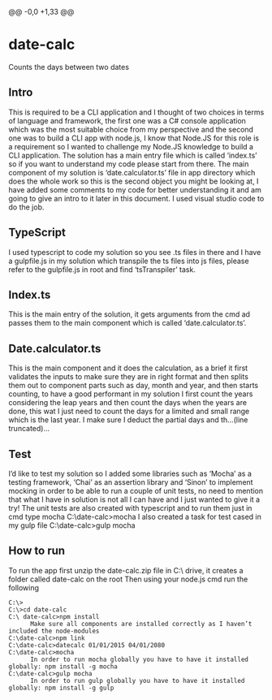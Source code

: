 @@ -0,0 +1,33 @@
# date-calc
Counts the days between two dates
## Intro
This is required to be a CLI application and I thought of two choices in terms of language and framework, the first one was a C# console application which was the most suitable choice from my perspective and the second one was to build a CLI app with node.js, I know that Node.JS for this role is a requirement so I wanted to challenge my Node.JS knowledge to build a CLI application.
The solution has a main entry file which is called ‘index.ts’ so if you want to understand my code please start from there.
The main component of my solution is ‘date.calculator.ts’ file in app directory which does the whole work so this is the second object you might be looking at, I have added some comments to my code for better understanding it and am going to give an intro to it later in this document.
I used visual studio code to do the job.
## TypeScript
I used typescript to code my solution so you see .ts files in there and I have a gulpfile.js in my solution which transpile the ts files into js files, please refer to the gulpfile.js in root and find ‘tsTranspiler’ task.
## Index.ts
This is the main entry of the solution, it gets arguments from the cmd ad passes them to the main component which is called ‘date.calculator.ts’.
## Date.calculator.ts
This is the main component and it does the calculation, as a brief it first validates the inputs to make sure they are in right format and then splits them out to component parts such as day, month and year, and then starts counting, to have a good performant in my solution I first count the years considering the leap years and then count the days when the years are done, this wat I just need to count the days for a limited and small range which is the last year. I make sure I deduct the partial days and th...(line truncated)...
## Test
I’d like to test my solution so I added some libraries such as ‘Mocha’ as a testing framework, ‘Chai’ as an assertion library and ‘Sinon’ to implement mocking in order to be able to run a couple of unit tests, no need to mention that what I have in solution is not all I can have and I just wanted to give it a try!
The unit tests are also created with typescript and to run them just in cmd type mocha
C:\date-calc>mocha
I also created a task for test cased in my gulp file
C:\date-calc>gulp mocha
## How to run
To run the app first unzip the date-calc.zip file in C:\ drive, it creates a folder called date-calc on the root
Then using your node.js cmd run the following

	C:\>
	C:\>cd date-calc
	C:\ date-calc>npm install
          Make sure all components are installed correctly as I haven’t included the node-modules
	C:\date-calc>npm link
	C:\date-calc>datecalc 01/01/2015 04/01/2080
	C:\date-calc>mocha
          In order to run mocha globally you have to have it installed globally: npm install -g mocha
	C:\date-calc>gulp mocha
          In order to run gulp globally you have to have it installed globally: npm install -g gulp